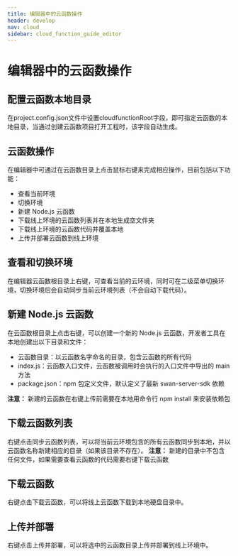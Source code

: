 ```yaml
---
title: 编辑器中的云函数操作
header: develop
nav: cloud
sidebar: cloud_function_guide_editor
---
```


# 编辑器中的云函数操作

## 配置云函数本地目录
在project.config.json文件中设置cloudfunctionRoot字段，即可指定云函数的本地目录，当通过创建云函数项目打开工程时，该字段自动生成。

## 云函数操作
在编辑器中可通过在云函数目录上点击鼠标右键来完成相应操作，目前包括以下功能：

- 查看当前环境
- 切换环境
- 新建 Node.js 云函数
- 下载线上环境的云函数列表并在本地生成空文件夹
- 下载线上环境的云函数代码并覆盖本地
- 上传并部署云函数到线上环境

## 查看和切换环境
在编辑器云函数根目录上右键，可查看当前的云环境，同时可在二级菜单切换环境，切换环境后会自动同步当前云环境列表（不会自动下载代码）。

## 新建 Node.js 云函数
在云函数根目录上点击右键，可以创建一个新的 Node.js 云函数，开发者工具在本地创建出以下目录和文件：

- 云函数目录：以云函数名字命名的目录，包含云函数的所有代码
- index.js：云函数入口文件，云函数被调用时会执行的入口文件中导出的 main 方法
- package.json：npm 包定义文件，默认定义了最新 swan-server-sdk 依赖

**注意：** 新建的云函数在右键上传前需要在本地用命令行 npm install 来安装依赖包

## 下载云函数列表
右键点击同步云函数列表，可以将当前云环境包含的所有云函数同步到本地，并以云函数名称新建相应的目录（如果该目录不存在）。
**注意：** 新建的目录中不包含任何文件，如果需要查看云函数的代码需要右键下载云函数

## 下载云函数
右键点击下载云函数，可以将线上云函数下载到本地硬盘目录中。

## 上传并部署
右键点击上传并部署，可以将选中的云函数目录上传并部署到线上环境中。

